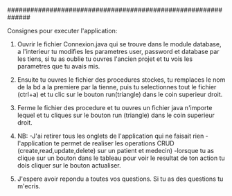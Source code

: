 ##############################################################

Consignes pour executer l'application:

1) Ouvrir le fichier Connexion.java qui se trouve dans le module database, a l'interieur tu modifies
les parametres user, password et database par les tiens, si tu as oublie tu ouvres l'ancien projet et tu vois les parametres que tu avais mis.

2) Ensuite tu ouvres le fichier des procedures stockes, tu remplaces le nom de la bd a la premiere par la tienne, puis tu selectionnes tout le fichier (ctrl+a) et tu clic sur le bouton run(triangle) dans le coin superieur droit.

3) Ferme le fichier des procedure et tu ouvres un fichier java n'importe lequel et tu cliques sur le bouton run (triangle) dans le coin superieur droit.

4) NB: -J'ai retirer tous les onglets de l'application qui ne faisait rien
       -l'application te permet de realiser les operations CRUD (create,read,update,delete) sur un patient et medecin)
       -lorsque tu as clique sur un bouton dans le tableau pour voir le resultat de ton action tu dois cliquer sur le bouton actualiser.

5) J'espere avoir repondu a toutes vos questions. Si tu as des questions tu m'ecris.
